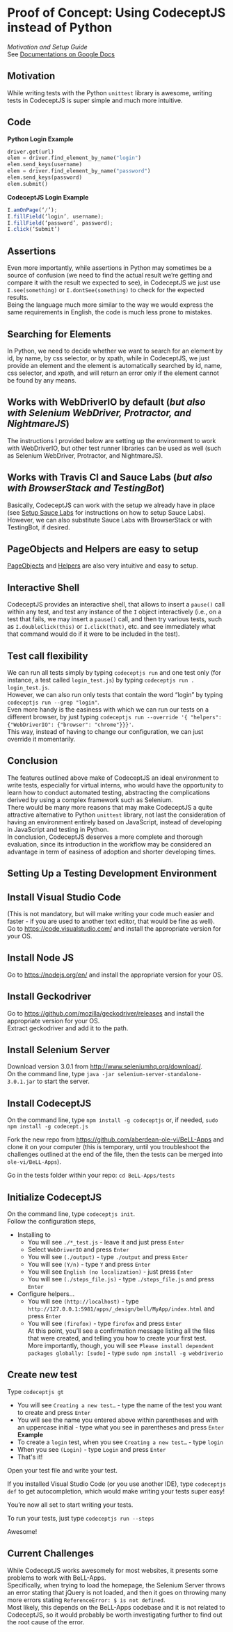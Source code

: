 # Proof of Concept: Using CodeceptJS instead of Python
*Motivation and Setup Guide*  
See [Documentations on Google Docs](https://docs.google.com/document/d/1FFpCPiTY3VmFtMHmYe78jOzpHLY_6ulhfdxJd6v7jXg/edit?usp=sharing)  

## Motivation
While writing tests with the Python `unittest` library is awesome, writing tests in CodeceptJS is super simple and much more intuitive.

## Code

**Python Login Example**
```Python
driver.get(url)
elem = driver.find_element_by_name("login")
elem.send_keys(username)
elem = driver.find_element_by_name("password")
elem.send_keys(password)
elem.submit()
```
**CodeceptJS Login Example**
```JavaScript
I.amOnPage(‘/’);
I.fillField(‘login’, username);
I.fillField(‘password’, password);
I.click(‘Submit’)
```

## Assertions
Even more importantly, while assertions in Python may sometimes be a source of confusion (we need to find the actual result we’re getting and compare it with the result we expected to see), in CodeceptJS we just use `I.see(something)` or `I.dontSee(something)` to check for the expected results.     
Being the language much more similar to the way we would express the same requirements in English, the code is much less prone to mistakes.

## Searching for Elements
In Python, we need to decide whether we want to search for an element by id, by name, by css selector, or by xpath, while in CodeceptJS, we just provide an element and the element is automatically searched by id, name, css selector, and xpath, and will return an error only if the element cannot be found by any means.

## Works with WebDriverIO by default (*but also with Selenium WebDriver, Protractor, and NightmareJS*)
The instructions I provided below are setting up the environment to work with WebDriverIO, but other test runner libraries can be used as well (such as Selenium WebDriver, Protractor, and NightmareJS).

## Works with Travis CI and Sauce Labs (*but also with BrowserStack and TestingBot*)
Basically, CodeceptJS can work with the setup we already have in place (see [Setup Sauce Labs](http://webdriver.io/guide/services/sauce.html) for instructions on how to setup Sauce Labs).  
However, we can also substitute Sauce Labs with BrowserStack or with TestingBot, if desired.

## PageObjects and Helpers are easy to setup
[PageObjects](http://codecept.io/pageobjects/) and [Helpers](http://codecept.io/helpers/) are also very intuitive and easy to setup.

## Interactive Shell
CodeceptJS provides an interactive shell, that allows to insert a `pause()` call within any test, and test any instance of the `I` object interactively (i.e., on a test that fails, we may insert a `pause()` call, and then try various tests, such as `I.doubleClick(this)` or `I.click(that)`, etc. and see immediately what that command would do if it were to be included in the test).

## Test call flexibility
We can run all tests simply by typing `codeceptjs run` and one test only (for instance, a test called `login_test.js`) by typing `codeceptjs run . login_test.js`.   
However, we can also run only tests that contain the word “login” by typing `codeceptjs run --grep "login"`.   
Even more handy is the easiness with which we can run our tests on a different browser, by just typing `codeceptjs run --override '{ "helpers": {"WebDriverIO": {"browser": "chrome"}}}'`.   
This way, instead of having to change our configuration, we can just override it momentarily.

## Conclusion
The features outlined above make of CodeceptJS an ideal environment to write tests, especially for virtual interns, who would have the opportunity to learn how to conduct automated testing, abstracting the complications derived by using a complex framework such as Selenium.  
There would be many more reasons that may make CodeceptJS a quite attractive alternative to Python `unittest` library, not last the consideration of having an environment entirely based on JavaScript, instead of developing in JavaScript and testing in Python.  
In conclusion, CodeceptJS deserves a more complete and thorough evaluation, since its introduction in the workflow may be considered an advantage in term of easiness of adoption and shorter developing times.


## Setting Up a Testing Development Environment

## Install Visual Studio Code
(This is not mandatory, but will make writing your code much easier and faster - if you are used to another text editor, that would be fine as well).  
Go to https://code.visualstudio.com/ and install the appropriate version for your OS.

## Install Node JS
Go to https://nodejs.org/en/ and install the appropriate version for your OS.

## Install Geckodriver
Go to https://github.com/mozilla/geckodriver/releases and install the appropriate version for your OS.  
Extract geckodriver and add it to the path.

## Install Selenium Server
Download version 3.0.1 from http://www.seleniumhq.org/download/.  
On the command line, type `java -jar selenium-server-standalone-3.0.1.jar` to start the server.

## Install CodeceptJS
On the command line, type `npm install -g codeceptjs` or, if needed, `sudo npm install -g codecept.js`

Fork the new repo from https://github.com/aberdean-ole-vi/BeLL-Apps and clone it on your computer (this is temporary, until you troubleshoot the challenges outlined at the end of the file, then the tests can be merged into `ole-vi/BeLL-Apps`).

Go in the tests folder within your repo: `cd BeLL-Apps/tests`

## Initialize CodeceptJS
On the command line, type `codeceptjs init`.  
Follow the configuration steps,   
- Installing to  
   - You will see `./*_test.js` - leave it and just press `Enter`  
   - Select `WebDriverIO` and press `Enter`  
   - You will see `(./output)` - type `./output` and press `Enter`  
   - You will see `(Y/n)` - type `Y` and press `Enter`  
   - You will see `English (no localization)` - just press `Enter`  
   - You will see `(./steps_file.js)` - type `./steps_file.js` and press `Enter`   
- Configure helpers…  
   - You will see `(http://localhost)` - type `http://127.0.0.1:5981/apps/_design/bell/MyApp/index.html` and press `Enter`  
   - You will see `(firefox)` - type `firefox` and press `Enter`  
At this point, you’ll see a confirmation message listing all the files that were created, and telling you how to create your first test.  
More importantly, though, you will see `Please install dependent packages globally: [sudo]` - type `sudo npm install -g webdriverio`  

## Create new test
Type `codeceptjs gt`  
- You will see `Creating a new test…` - type the name of the test you want to create and press `Enter`  
- You will see the name you entered above within parentheses and with an uppercase initial - type what you see in parentheses and press `Enter`  
**Example**  
- To create a `login` test, when you see `Creating a new test…` - type `login`  
- When you see `(Login)` - type `Login` and press `Enter`  
- That's it!  

Open your test file and write your test.

If you installed Visual Studio Code (or you use another IDE), type `codeceptjs def` to get autocompletion, which would make writing your tests super easy!

You’re now all set to start writing your tests.

To run your tests, just type `codeceptjs run --steps`

Awesome!

## Current Challenges
While CodeceptJS works awesomely for most websites, it presents some problems to work with BeLL-Apps.   
Specifically, when trying to load the homepage, the Selenium Server throws an error stating that jQuery is not loaded, and then it goes on throwing many more errors stating `ReferenceError: $ is not defined`.  
Most likely, this depends on the BeLL-Apps codebase and it is not related to CodeceptJS, so it would probably be worth investigating further to find out the root cause of the error.
